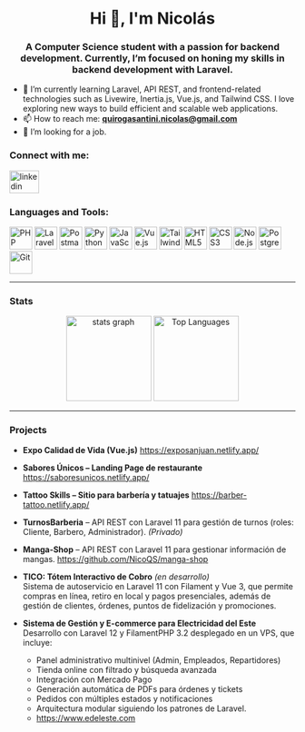 <h1 align="center">Hi 👋, I'm Nicolás</h1>
<h3 align="center">A Computer Science student with a passion for backend development. Currently, I’m focused on honing my skills in backend development with Laravel.</h3>

- 🌱 I’m currently learning Laravel, API REST, and frontend-related technologies such as Livewire, Inertia.js, Vue.js, and Tailwind CSS. I love exploring new ways to build efficient and scalable web applications.  
- 📫 How to reach me: **[quirogasantini.nicolas@gmail.com](mailto:quirogasantini.nicolas@gmail.com)**  
- 💼 I’m looking for a job.

<h3 align="left">Connect with me:</h3>
<p align="left">
  <a href="https://www.linkedin.com/in/nicolas-quiroga-santini-1550a7231/" target="_blank">
    <img src="https://raw.githubusercontent.com/maurodesouza/profile-readme-generator/master/src/assets/icons/social/linkedin/default.svg" width="52" height="40" alt="linkedin logo"  />
  </a>
</p>

<h3 align="left">Languages and Tools:</h3>
<p align="left">
  <img src="https://cdn.simpleicons.org/php" alt="PHP" width="40" height="40"/>
  <img src="https://cdn.simpleicons.org/laravel/FF2D20" alt="Laravel" width="40" height="40"/>
  <img src="https://cdn.simpleicons.org/postman/FF6C37" alt="Postman" width="40" height="40"/>
  <img src="https://cdn.simpleicons.org/python" alt="Python" width="40" height="40"/>
  <img src="https://cdn.simpleicons.org/javascript" alt="JavaScript" width="40" height="40"/>
  <img src="https://cdn.simpleicons.org/vuedotjs/4FC08D" alt="Vue.js" width="40" height="40"/>
  <img src="https://cdn.simpleicons.org/tailwindcss/06B6D4" alt="Tailwind CSS" width="40" height="40"/>
  <img src="https://cdn.simpleicons.org/html5/E34F26" alt="HTML5" width="40" height="40"/>
  <img src="https://cdn.simpleicons.org/css3/1572B6" alt="CSS3" width="40" height="40"/>
  <img src="https://cdn.simpleicons.org/node.js/339933" alt="Node.js" width="40" height="40"/>
  <img src="https://cdn.simpleicons.org/postgresql/336791" alt="PostgreSQL" width="40" height="40"/>
  <img src="https://cdn.simpleicons.org/git/000000" alt="Git" width="40" height="40"/>
</p>

<hr />

<h3 align="left">Stats</h3>
<div align="center">
    <img src="https://github-readme-stats.vercel.app/api?username=NicoQS&hide_title=false&hide_rank=false&show_icons=true&include_all_commits=true&count_private=true&disable_animations=false&theme=dracula&locale=en&hide_border=false&order=1" height="150" alt="stats graph"  />
  <img src="https://github-readme-stats.vercel.app/api/top-langs?username=NicoQS&layout=compact&theme=dracula" height="150" alt="Top Languages" />
</div>

<hr />

<h3 align="left">Projects</h3>

- **Expo Calidad de Vida (Vue.js)** https://exposanjuan.netlify.app/


- **Sabores Únicos – Landing Page de restaurante** https://saboresunicos.netlify.app/


- **Tattoo Skills – Sitio para barbería y tatuajes** https://barber-tattoo.netlify.app/


- **TurnosBarberia** – API REST con Laravel 11 para gestión de turnos (roles: Cliente, Barbero, Administrador). *(Privado)*

- **Manga-Shop** – API REST con Laravel 11 para gestionar información de mangas. https://github.com/NicoQS/manga-shop

- **TICO: Tótem Interactivo de Cobro** *(en desarrollo)*  
  Sistema de autoservicio en Laravel 11 con Filament y Vue 3, que permite compras en línea, retiro en local y pagos presenciales, además de gestión de clientes, órdenes, puntos de fidelización y promociones.

- **Sistema de Gestión y E-commerce para Electricidad del Este**
  Desarrollo con Laravel 12 y FilamentPHP 3.2 desplegado en un VPS, que incluye:  
  - Panel administrativo multinivel (Admin, Empleados, Repartidores)  
  - Tienda online con filtrado y búsqueda avanzada  
  - Integración con Mercado Pago  
  - Generación automática de PDFs para órdenes y tickets  
  - Pedidos con múltiples estados y notificaciones  
  - Arquitectura modular siguiendo los patrones de Laravel.
  - https://www.edeleste.com
